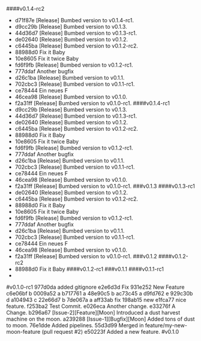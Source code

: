 ####v0.1.4-rc2
* d71f87e [Release] Bumbed version to v0.1.4-rc1.
* d9cc29b [Release] Bumbed version to v0.1.3.
* 44d36d7 [Release] Bumbed version to v0.1.3-rc1.
* de02640 [Release] Bumbed version to v0.1.2.
* c6445ba [Release] Bumbed version to v0.1.2-rc2.
* 88988d0 Fix it Baby
* 10e8605 Fix it twice Baby
* fd6f9fb [Release] Bumbed version to v0.1.2-rc1.
* 777ddaf Another bugfix
* d26c1ba [Release] Bumbed version to v0.1.1.
* 702cbc3 [Release] Bumbed version to v0.1.1-rc1.
* ce78444 Ein neues F
* 46cea98 [Release] Bumbed version to v0.1.0.
* f2a31ff [Release] Bumbed version to v0.1.0-rc1.
####v0.1.4-rc1
* d9cc29b [Release] Bumbed version to v0.1.3.
* 44d36d7 [Release] Bumbed version to v0.1.3-rc1.
* de02640 [Release] Bumbed version to v0.1.2.
* c6445ba [Release] Bumbed version to v0.1.2-rc2.
* 88988d0 Fix it Baby
* 10e8605 Fix it twice Baby
* fd6f9fb [Release] Bumbed version to v0.1.2-rc1.
* 777ddaf Another bugfix
* d26c1ba [Release] Bumbed version to v0.1.1.
* 702cbc3 [Release] Bumbed version to v0.1.1-rc1.
* ce78444 Ein neues F
* 46cea98 [Release] Bumbed version to v0.1.0.
* f2a31ff [Release] Bumbed version to v0.1.0-rc1.
###v0.1.3
####v0.1.3-rc1
* de02640 [Release] Bumbed version to v0.1.2.
* c6445ba [Release] Bumbed version to v0.1.2-rc2.
* 88988d0 Fix it Baby
* 10e8605 Fix it twice Baby
* fd6f9fb [Release] Bumbed version to v0.1.2-rc1.
* 777ddaf Another bugfix
* d26c1ba [Release] Bumbed version to v0.1.1.
* 702cbc3 [Release] Bumbed version to v0.1.1-rc1.
* ce78444 Ein neues F
* 46cea98 [Release] Bumbed version to v0.1.0.
* f2a31ff [Release] Bumbed version to v0.1.0-rc1.
###v0.1.2
####v0.1.2-rc2
* 88988d0 Fix it Baby
####v0.1.2-rc1
###v0.1.1
####v0.1.1-rc1
* 
#v0.1.0-rc1
977d0da added gitignore
e2e6d3d Fix
931e252 New Feature
c6e06bf b
0009a52 a
b717761 a
48e90c5 b
ac73c45 a
d9fd762 e
929c30b d
a104943 c
22e66d7 b
7de067a a
aff33ab fix
198ab15 new
e1fca77 nice feature.
f253ba2 Test Commit.
e026eca Another change.
e33276f A Change.
b296a67 [Issue-2][Feature][Moon] Introduced a dust harvest machine on the moon.
a239288 [Issue-1][Bugfix][Moon] Added tons of dust to moon.
76e1dde Added pipelines.
55d3d99 Merged in feature/my-new-moon-feature (pull request #2)
e50223f Added a new feature.
#v0.1.0

